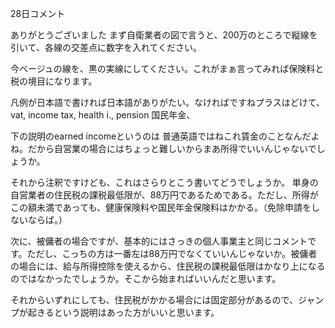 28日コメント

ありがとうございました
まず自衛業者の図で言うと、200万のところで縦線を引いて、各線の交差点に数字を入れてください。

今ベージュの線を、黒の実線にしてください。これがまぁ言ってみれば保険料と税の境目になります。

凡例が日本語で書ければ日本語がありがたい。なければですねプラスはどけて、
vat, income tax, health i., pension
国民年金、

下の説明のearned incomeというのは 普通英語ではねこれ賃金のことなんだよね。だから自営業の場合にはちょっと難しいからまあ所得でいいんじゃないでしょうか。

それから注釈ですけども、これはさらりとこう書いてどうでしょうか。
単身の自営業者の住民税の課税最低限が、88万円であるためである。ただし、所得がこの額未満であっても、健康保険料や国民年金保険料はかかる。（免除申請をしないならば。）

次に、被傭者の場合ですが、基本的にはさっきの個人事業主と同じコメントです。ただし、こっちの方は一番左は88万円でなくていいんじゃないか。被傭者の場合には、給与所得控除を使えるから、住民税の課税最低限はかなり上になるのではなかったでしょうか。そこから始まればいいんだと思います。

それからいずれにしても、住民税がかかる場合には固定部分があるので、ジャンプが起きるという説明はあった方がいいと思います。
